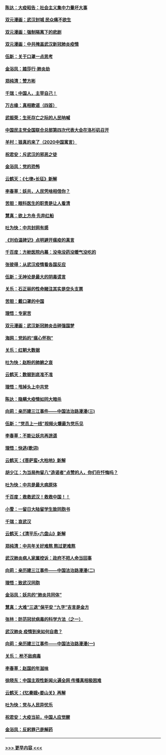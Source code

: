 #### [陈达：大疫昭告：社会主义集中力量坏大事](../pages/nsc993/n11859419.md?t=02110831) 
#### [双元漫画：武汉封城 民众痛不欲生](../pages/nsc993/n11859287.md?t=02110831) 
#### [双元漫画：强制隔离下的悲剧](../pages/nsc993/n11859244.md?t=02110831) 
#### [双元漫画：中共掩盖武汉新冠肺炎疫情](../pages/nsc993/n11858249.md?t=02110831) 
#### [伍新：关于口罩一点思考](../pages/nsc993/n11859195.md?t=02110831) 
#### [金浴凤：踏莎行‧肺炎劫](../pages/nsc993/n11858227.md?t=02110831) 
#### [郑纯清：赞方彬](../pages/nsc993/n11856803.md?t=02110831) 
#### [千瑞；中国人，主宰自己！](../pages/nsc993/n11856793.md?t=02110831) 
#### [万古缘：真相歌谣（四首）](../pages/nsc993/n11856263.md?t=02110831) 
#### [武振荣：生死存亡之际的人民呐喊](../pages/nsc993/n11856256.md?t=02110831) 
#### [中国民主党全国联合总部第四次代表大会在洛杉矶召开](../pages/nsc993/n11856344.md?t=02110831) 
#### [羊村：狼真的来了（2020中国寓言）](../pages/nsc993/n11856229.md?t=02110831) 
#### [祝君安：斥武汉的邪恶之徒](../pages/nsc993/n11855861.md?t=02110831) 
#### [金浴凤：党的恐怖](../pages/nsc993/n11855849.md?t=02110831) 
#### [云鹤天：《七律▪长征》新解](../pages/nsc993/n11855479.md?t=02110831) 
#### [李春草：妖共，人民凭啥相信你？](../pages/nsc993/n11855196.md?t=02110831) 
#### [苦胆：眼科医生的职责是让人看清](../pages/nsc993/n11853840.md?t=02110831) 
#### [慧真：欲上方舟 先弃红船](../pages/nsc993/n11853483.md?t=02110831) 
#### [吐为快：中共封网有感](../pages/nsc993/n11852575.md?t=02110831) 
#### [《刘伯温碑记》点明避开瘟疫的真言](../pages/nsc993/n11852128.md?t=02110831) 
#### [千百度：方舱医院内幕：没电没药没暖气没吃的](../pages/nsc993/n11850211.md?t=02110831) 
#### [张彼得：从武汉疫情看各国反应](../pages/nsc993/n11850102.md?t=02110831) 
#### [伍新：无神论是最大的阴毒谎言](../pages/nsc993/n11846129.md?t=02110831) 
#### [关乐：石正丽的性命赌注其实是空头支票](../pages/nsc993/n11846109.md?t=02110831) 
#### [苦胆：戴口罩的中国](../pages/nsc993/n11845576.md?t=02110831) 
#### [理悟：专家苦](../pages/nsc993/n11845564.md?t=02110831) 
#### [双元漫画：武汉新冠肺炎击碎强国梦](../pages/nsc993/n11843320.md?t=02110831) 
#### [海网：党妈的“瘟心怀抱”](../pages/nsc993/n11840740.md?t=02110831) 
#### [关乐：红朝大数据](../pages/nsc993/n11840675.md?t=02110831) 
#### [吐为快：赵粉的肺腑之哀](../pages/nsc993/n11840618.md?t=02110831) 
#### [云鹤天：数据到底准不准](../pages/nsc993/n11840325.md?t=02110831) 
#### [理悟：甩掉头上中共党](../pages/nsc993/n11838826.md?t=02110831) 
#### [陈达：隐瞒大疫情如同大暗杀](../pages/nsc993/n11838771.md?t=02110831) 
#### [向莉：亲历建三江事件——中国法治路漫漫(三)](../pages/nsc993/n11831825.md?t=02110831) 
#### [伍新：“党员上一线”视频火爆最为党乐见](../pages/nsc993/n11838200.md?t=02110831) 
#### [李春草：不能让妖共再逍遥](../pages/nsc993/n11838102.md?t=02110831) 
#### [理悟：快逃(歌词)](../pages/nsc993/n11838083.md?t=02110831) 
#### [云鹤天：《菩萨蛮▪大柏地》新解](../pages/nsc993/n11838059.md?t=02110831) 
#### [胡少江：为当局拘留八“造谣者”点赞的人，你们在忏悔吗？](../pages/nsc993/n11836801.md?t=02110831) 
#### [吐为快：中共是最大病原体](../pages/nsc993/n11836748.md?t=02110831) 
#### [千百度：救救武汉！救救中国！！](../pages/nsc993/n11836145.md?t=02110831) 
#### [小雪：一留日大陆留学生致同胞书](../pages/nsc993/n11834624.md?t=02110831) 
#### [千瑞：哀武汉](../pages/nsc993/n11833647.md?t=02110831) 
#### [云鹤天：《清平乐▪六盘山》新解](../pages/nsc993/n11833611.md?t=02110831) 
#### [郑纯清：中共年关好难熬 熬过更难熬](../pages/nsc993/n11833489.md?t=02110831) 
#### [武汉肺炎病人家属控诉：政府不把人命当回事](../pages/nsc993/n11833205.md?t=02110831) 
#### [向莉：亲历建三江事件——中国法治路漫漫(二)](../pages/nsc993/n11829102.md?t=02110831) 
#### [理悟：致武汉同胞](../pages/nsc993/n11831522.md?t=02110831) 
#### [金浴凤：妖共的“肺炎共同体”](../pages/nsc993/n11829448.md?t=02110831) 
#### [慧真：大难“三退”保平安 “九字”吉言是金方](../pages/nsc993/n11829501.md?t=02110831) 
#### [张林：防范冠状病毒的科学方法（之一）](../pages/nsc993/n11828618.md?t=02110831) 
#### [武汉肺炎 疫情到来如何自救？](../pages/nsc993/n11827632.md?t=02110831) 
#### [向莉：亲历建三江事件——中国法治路漫漫(一)](../pages/nsc993/n11827190.md?t=02110831) 
#### [关乐： 枪不敌病毒](../pages/nsc993/n11826746.md?t=02110831) 
#### [李春草：赵国的年滋味](../pages/nsc993/n11826321.md?t=02110831) 
#### [徐晓东：中国主观性新闻火遍全网 传播真相极困难](../pages/nsc993/n11826508.md?t=02110831) 
#### [云鹤天：《忆秦娥▪娄山关》再解](../pages/nsc993/n11824682.md?t=02110831) 
#### [吐为快：党与人民异忧乐](../pages/nsc993/n11824660.md?t=02110831) 
#### [祝君安：大疫当前，中国人应觉醒](../pages/nsc993/n11821946.md?t=02110831) 
#### [金浴凤：反躬罪己是解药](../pages/nsc993/n11820280.md?t=02110831) 

----
#### [ >>> 更早内容 <<< ](../indexes/nsc993-earlier.md)
